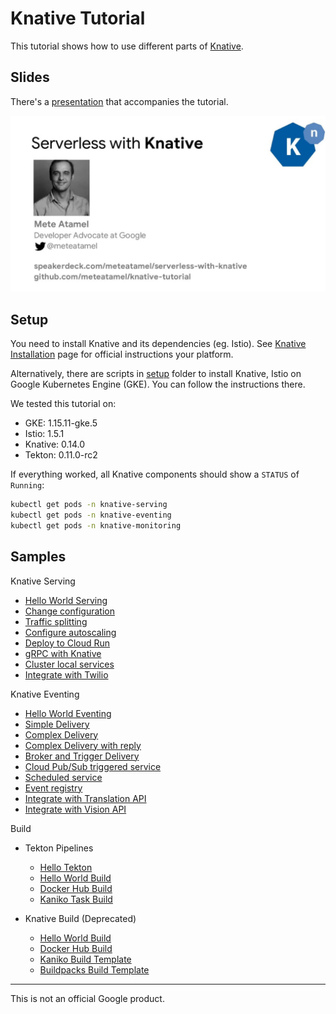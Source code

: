 # Knative Tutorial

This tutorial shows how to use different parts of [Knative](https://www.knative.dev/docs/).

## Slides

There's a [presentation](https://speakerdeck.com/meteatamel/serverless-with-knative) that accompanies the tutorial.

[![Serverless with Knative](./docs/images/serverless-with-knative.png)](https://speakerdeck.com/meteatamel/serverless-with-knative)

## Setup

You need to install Knative and its dependencies (eg. Istio). See [Knative Installation](https://www.knative.dev/docs/install/) page for official instructions your platform.

Alternatively, there are scripts in [setup](setup) folder to install Knative,
Istio on Google Kubernetes Engine (GKE). You can follow the instructions there.

We tested this tutorial on:

* GKE: 1.15.11-gke.5
* Istio: 1.5.1
* Knative: 0.14.0
* Tekton: 0.11.0-rc2

If everything worked, all Knative components should show a `STATUS` of `Running`:

```bash
kubectl get pods -n knative-serving
kubectl get pods -n knative-eventing
kubectl get pods -n knative-monitoring
```

## Samples

Knative Serving

* [Hello World Serving](docs/helloworldserving.md)
* [Change configuration](docs/changeconfig.md)
* [Traffic splitting](docs/trafficsplitting.md)
* [Configure autoscaling](docs/configureautoscaling.md)
* [Deploy to Cloud Run](docs/deploycloudrun.md)
* [gRPC with Knative](docs/grpc.md)
* [Cluster local services](docs/clusterlocal.md)
* [Integrate with Twilio](docs/twiliointegration.md)

Knative Eventing

* [Hello World Eventing](docs/helloworldeventing.md)
* [Simple Delivery](docs/simpledelivery.md)
* [Complex Delivery](docs/complexdelivery.md)
* [Complex Delivery with reply](docs/complexdeliverywithreply.md)
* [Broker and Trigger Delivery](docs/brokertrigger.md)
* [Cloud Pub/Sub triggered service](docs/pubsubeventing.md)
* [Scheduled service](docs/scheduledeventing.md)
* [Event registry](docs/eventregistry.md)
* [Integrate with Translation API](docs/translationeventing.md)
* [Integrate with Vision API](docs/visioneventing.md)

Build

* Tekton Pipelines
  * [Hello Tekton](docs/hellotekton.md)
  * [Hello World Build](docs/tekton-helloworldbuild.md)
  * [Docker Hub Build](docs/tekton-dockerbuild.md)
  * [Kaniko Task Build](docs/tekton-kanikotaskbuild.md)

* Knative Build (Deprecated)
  * [Hello World Build](docs/deprecated/helloworldbuild.md)
  * [Docker Hub Build](docs/deprecated/dockerbuild.md)
  * [Kaniko Build Template](docs/deprecated/kanikobuildtemplate.md)
  * [Buildpacks Build Template](docs/deprecated/buildpacksbuildtemplate.md)

-------

This is not an official Google product.
